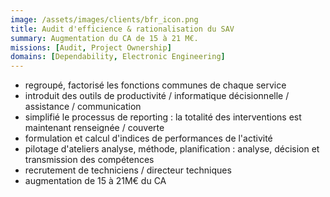 ```yaml
---
image: /assets/images/clients/bfr_icon.png
title: Audit d'efficience & rationalisation du SAV
summary: Augmentation du CA de 15 à 21 M€.
missions: [Audit, Project Ownership]
domains: [Dependability, Electronic Engineering]
---
```

<ul>
    <li>regroupé, factorisé les fonctions communes de chaque service </li>
    <li>introduit des outils de productivité / informatique décisionnelle / assistance / communication</li>
    <li>simplifié le processus de reporting : la totalité des interventions est maintenant renseignée / couverte</li>
    <li>formulation et calcul d'indices de performances de l'activité</li>
    <li>pilotage d'ateliers analyse, méthode, planification : analyse, décision et transmission des compétences</li>
    <li>recrutement de techniciens / directeur techniques</li>
    <li>augmentation de 15 à 21M€ du CA</li>
</ul>